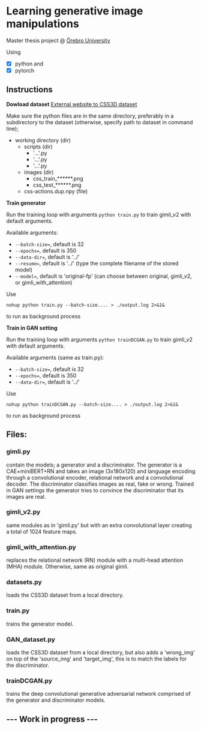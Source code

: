 # Learning generative image manipulations

Master thesis project @ [Örebro University](oru.se)

Using 
- [x] python and 
- [x] pytorch

## Instructions
**Dowload dataset** [External website to CSS3D dataset](https://drive.google.com/file/d/1wPqMw-HKmXUG2qTgYBiTNUnjz83hA2tY/view) 

Make sure the python files are in the same directory, preferably in a subdirectory to the dataset (otherwise, specify path to dataset in command line);
  - working directory (dir)
    - scripts (dir)
        - '...'.py
        - '...'.py
        - '...'.py
    - images (dir)
        - css_train_******.png
        - css_test_******.png
    - css-actions.dup.npy (file)

**Train generator**

Run the training loop with arguments
  `python train.py`
to train gimli_v2 with default arguments.

Available arguments:
- `--batch-size=`, default is 32
- `--epochs=`, default is 350
- `--data-dir=`, default is '../'
- `--resume=`, default is '../' (type the complete filename of the stored model)
- `--model=`, default is 'original-fp' (can choose between original, gimli_v2, or gimli_with_attention)

Use

  `nohup python train.py --batch-size.... > ./output.log 2>&1&`
  
to run as background process


**Train in GAN setting**

Run the training loop with arguments
  `python trainDCGAN.py`
to train gimli_v2 with default arguments.

Available arguments (same as train.py):
- `--batch-size=`, default is 32
- `--epochs=`, default is 350
- `--data-dir=`, default is '../'

Use

  `nohup python trainDCGAN.py --batch-size.... > ./output.log 2>&1&`

to run as background process



## Files:
### gimli.py 
contain the models; a generator and a discriminator. The generator is a CAE+miniBERT+RN and takes an image (3x180x120) and language encoding through a convolutional encoder, relational network and a convolutional decoder. The discriminator classifies images as real, fake or wrong. Trained in GAN settings the generator tries to convince the discriminator that its images are real.

### gimli_v2.py
same modules as in 'gimli.py' but with an extra convolutional layer creating a total of 1024 feature maps.

### gimli_with_attention.py
replaces the relational network (RN) module with a multi-head attention (MHA) module. Otherwise, same as original gimli.

### datasets.py 
loads the CSS3D dataset from a local directory.

### train.py 
trains the generator model.

### GAN_dataset.py 
loads the CSS3D dataset from a local directory, but also adds a 'wrong_img' on top of the 'source_img' and 'target_img', this is to match the labels for the discriminator.

### trainDCGAN.py 
trains the deep convolutional generative adversarial network comprised of the generator and discriminator models.


## --- Work in progress ---
